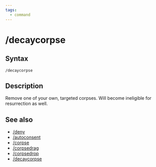 ```yaml
---
tags:
  - command
---
```


# /decaycorpse

## Syntax

<!--cmd-syntax-start-->
```eqcommand
/decaycorpse
```
<!--cmd-syntax-end-->

## Description

<!--cmd-desc-start-->
Remove one of your own, targeted corpses. Will become ineligible for resurrection as well.
<!--cmd-desc-end-->

## See also

- [/deny](cmd-deny.md)
- [/autoconsent](cmd-autoconsent.md)
- [/corpse](cmd-corpse.md)
- [/corpsedrag](cmd-corpsedrag.md)
- [/corpsedrop](cmd-corpsedrop.md)
- [/decaycorpse](cmd-decaycorpse.md)